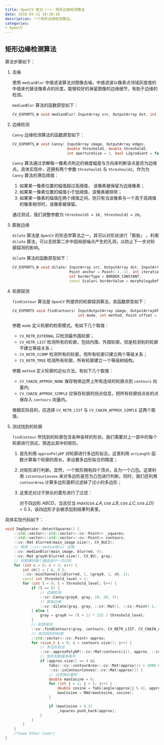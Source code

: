 ```yaml
---
title: OpenCV 笔记（一）：矩形边缘检测算法
date: 2018-03-11 18:30:10
description: 一个矩形边缘检测算法。
categories:
- OpenCV
---
```


## 矩形边缘检测算法

算法步骤如下：

1. 去噪

   使用 `medianBlur` 中值滤波算法对图像去噪。中值滤波以像素点邻域灰度值的中值来代替该像素点的灰度，能够较好的保留图像的边缘细节，有助于边缘的检测。

   `medianBlur` 算法的函数原型如下：

   ```c++
   CV_EXPORTS_W void medianBlur( InputArray src, OutputArray dst, int ksize );
   ```

2. 边缘检测

   `Canny` 边缘检测算法的函数原型如下：

   ```c++
   CV_EXPORTS_W void Canny( InputArray image, OutputArray edges,
                            double threshold1, double threshold2,
                            int apertureSize = 3, bool L2gradient = false );
   ```

   `Canny` 算法通过求解每一像素点附近的梯度幅度与方向来判断该点是否为边缘点。具体实现中，还拥有两个参数 `threshould1` 与 `threshould2`，作为为 `Canny` 算法的滞后阈值：

   1. 如果某一像素位置的幅值超过高阈值， 该像素被保留为边缘像素；
   2. 如果某一像素位置的幅值小于低阈值，该像素被排除；
   3. 如果某一像素的幅值在两个阈值之间，则只有当该像素与一个高于高阈值的像素相邻时，该像素被保留。

   通过测试，我们调整参数为 `threshould1 = 10, threshould2 = 20`。

3. 膨胀边缘

   `dilate` 算法是 `OpenCV` 的形态学算法之一，其可以对形状进行「膨胀」 。利用 `dilate` 算法，可以去除第二步中因局部噪点产生的孔洞，以防止下一步对轮廓探测的影响。

   `dilate` 算法的函数原型如下：

   ```c++
   CV_EXPORTS_W void dilate( InputArray src, OutputArray dst, InputArray kernel,
                             Point anchor = Point(-1,-1), int iterations = 1,
                             int borderType = BORDER_CONSTANT,
                             const Scalar& borderValue = morphologyDefaultBorderValue() );
   ```

4. 轮廓探测

   `findContour` 算法是 `OpenCV` 所提供的轮廓探测算法，其函数原型如下：

   ```c++
   CV_EXPORTS void findContours( InputOutputArray image, OutputArrayOfArrays contours,
                                 int mode, int method, Point offset = Point());
   ```

   参数 `mode` 定义轮廓的检索模式。有如下几个取值：

   + `CV_RETR_EXTERNAL` 只检测最外围轮廓；
   + `CV_RETR_LIST` 检测所有的轮廓，包括内围、外围轮廓，但是检测到的轮廓不建立等级关系；
   + `CV_RETR_CCOMP` 检测所有的轮廓，但所有轮廓只建立两个等级关系；
   + `CV_RETR_TREE` 检测所有轮廓，所有轮廓建立一个等级树结构。

   参数 `method` 定义轮廓的近似方法。有如下几个取值：

   + `CV_CHAIN_APPROX_NONE` 保存物体边界上所有连续的轮廓点到 `contours` 向量内;
   + `CV_CHAIN_APPROX_SIMPLE` 仅保存轮廓的拐点信息，把所有轮廓拐点处的点保存入 `contours` 向量内。

   根据实际目的，应选择 `CV_RETR_LIST` 与 `CV_CHAIN_APPROX_SIMPLE` 这两个取值。

5. 测试找到的轮廓

   `findContour` 所找到的轮廓包含各种各样的形状。我们需要对上一部中的每个轮廓进行测试，筛选出其中的矩形。

   1. 首先利用 `approxPolyDP` 对轮廓进行多边形拟合。这里利用 `arcLength` 函数计算每个轮廓的周长，来设置多边形拟合的精度；

   2. 对矩形进行判断。显然，一个矩形拥有四个顶点，且为一个凸包。这里利用 `isContourConvex` 来对多边形是否为凸包进行判断。同时，我们还利用 `contourArea` 计算多边形面积过滤掉了过小的多边形；

   3. 这里还对过于狭长的菱形进行了过滤：

      对于四边形 $ABCD$，当且仅当 $max\{\cos \angle A, \cos \angle B, \cos \angle C, \cos \angle D\}<0.3$，该四边形才会被添加到结果列表里。

具体实现代码如下：

```c++
void ImgOperate::detectSquares() {
    ::std::vector<::std::vector<::cv::Point>> _squares;
    ::std::vector<::std::vector<::cv::Point>> contours;
    ::cv::Mat blurred(main_image.size(), CV_8UC3);
    // 使用 ::cv::medianBlur 去噪
    ::cv::medianBlur(main_image, blurred, 9);
    ::cv::Mat gray0(blurred.size(), CV_8U), gray;
    // 对图像的每个通道进行一次识别
    for (int c = 0; c < 3; c++) {
        int ch[] = { c, 0 };
        ::cv::mixChannels(&blurred, 1, &gray0, 1, ch, 1);
        const int threshold_level = 2;
        for (int l = 0; l < threshold_level; l++) {
            if (l == 0) {
                // 边缘检测
                ::cv::Canny(gray0, gray, 10, 20, 3);
                // 膨胀边缘
                ::cv::dilate(gray, gray, ::cv::Mat(), ::cv::Point(-1, -1));
            } else {
                gray = gray0 >= (l + 1) * 255 / threshold_level;
            }
            // 轮廓探测
            ::cv::findContours(gray, contours, CV_RETR_LIST, CV_CHAIN_APPROX_SIMPLE);
            // 测试找到的轮廓
            ::std::vector<::cv::Point> approx;
            for (size_t i = 0; i < contours.size(); i++) {
                // 多边形拟合
                ::cv::approxPolyDP(::cv::Mat(contours[i]), approx, ::cv::arcLength(::cv::Mat(contours[i]), true)*0.02, true);
                // 矩形判断基本条件
                if (approx.size() == 4 &&
                    fabs(::cv::contourArea(::cv::Mat(approx))) > 1000 &&
                    ::cv::isContourConvex(::cv::Mat(approx))) {
                    // 过滤狭长菱形
                    double maxCosine = 0;
                    for (int j = 2; j < 5; j++) {
                        double cosine = fabs(angle(approx[j % 4], approx[j - 2], approx[j - 1]));
                        maxCosine = MAX(maxCosine, cosine);
                    }

                    if (maxCosine < 0.3)
                        _squares.push_back(approx);
                }
            }
        }
    }
    /*Some Other Code*/
}
```
